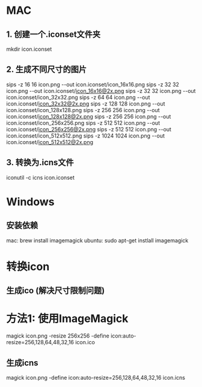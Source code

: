 # MAC

## 1. 创建一个.iconset文件夹
mkdir icon.iconset

## 2. 生成不同尺寸的图片
sips -z 16 16     icon.png --out icon.iconset/icon_16x16.png
sips -z 32 32     icon.png --out icon.iconset/icon_16x16@2x.png
sips -z 32 32     icon.png --out icon.iconset/icon_32x32.png
sips -z 64 64     icon.png --out icon.iconset/icon_32x32@2x.png
sips -z 128 128   icon.png --out icon.iconset/icon_128x128.png
sips -z 256 256   icon.png --out icon.iconset/icon_128x128@2x.png
sips -z 256 256   icon.png --out icon.iconset/icon_256x256.png
sips -z 512 512   icon.png --out icon.iconset/icon_256x256@2x.png
sips -z 512 512   icon.png --out icon.iconset/icon_512x512.png
sips -z 1024 1024 icon.png --out icon.iconset/icon_512x512@2x.png

## 3. 转换为.icns文件
iconutil -c icns icon.iconset

# Windows

## 安装依赖
mac: brew install imagemagick
ubuntu: sudo apt-get instlall imagemagick

# 转换icon

## 生成ico (解决尺寸限制问题)
# 方法1: 使用ImageMagick
magick icon.png -resize 256x256 -define icon:auto-resize=256,128,64,48,32,16 icon.ico

## 生成icns
magick icon.png -define icon:auto-resize=256,128,64,48,32,16 icon.icns
